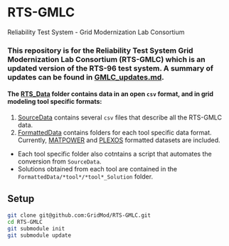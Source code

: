 # RTS-GMLC
Reliability Test System - Grid Modernization Lab Consortium

### This repository is for the Reliability Test System Grid Modernization Lab Consortium (RTS-GMLC) which is an updated version of the RTS-96 test system. A summary of updates can be found in [GMLC_updates.md](https://github.com/GridMod/RTS-GMLC/blob/master/RTS-GMLC_updates.md).

#### The [RTS_Data](https://github.com/GridMod/RTS-GMLC/tree/master/RTS_Data) folder contains data in an open `csv` format, and in grid modeling tool specific formats: 

1. [SourceData](https://github.com/GridMod/RTS-GMLC/tree/master/RTS_Data/SourceData) contains several `csv` files that describe all the RTS-GMLC data.
2. [FormattedData](https://github.com/GridMod/RTS-GMLC/tree/master/RTS_Data/FormattedData) contains folders for each tool specific data format. Currently, [MATPOWER](https://github.com/GridMod/RTS-GMLC/tree/master/RTS_Data/FormattedData/MATPOWER) and [PLEXOS](https://github.com/GridMod/RTS-GMLC/tree/master/RTS_Data/FormattedData/PLEXOS) formatted datasets are included. 
 - Each tool specific folder also cotntains a script that automates the conversion from `SourceData`.
 - Solutions obtained from each tool are contained in the `FormattedData/*tool*/*tool*_Solution` folder.


## Setup
```bash
git clone git@github.com:GridMod/RTS-GMLC.git
cd RTS-GMLC
git submodule init
git submodule update
```

